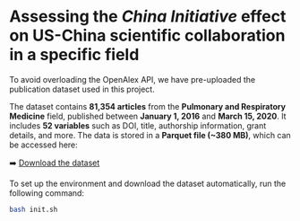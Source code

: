 # Assessing the *China Initiative* effect on US-China scientific collaboration in a specific field

To avoid overloading the OpenAlex API, we have pre-uploaded the publication dataset used in this project.

The dataset contains **81,354 articles** from the **Pulmonary and Respiratory Medicine** field, published between **January 1, 2016** and **March 15, 2020**. It includes **52 variables** such as DOI, title, authorship information, grant details, and more. The data is stored in a **Parquet file (~380 MB)**, which can be accessed here:

➡️ [Download the dataset](https://minio.lab.sspcloud.fr/gamer35/public/all_works_16_20.parquet)

To set up the environment and download the dataset automatically, run the following command:

```bash
bash init.sh
